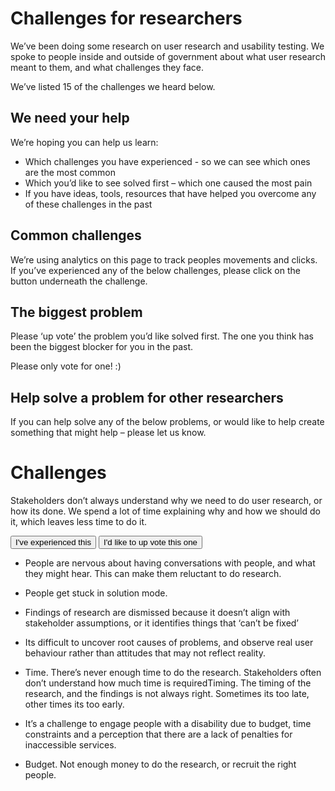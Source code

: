 # Challenges for researchers #

We’ve been doing some research on user research and usability testing. We spoke to people inside and outside of government about what user research meant to them, and what challenges they face. 

We’ve listed 15 of the challenges we heard below.


## We need your help ##

We’re hoping you can help us learn:

- Which challenges you have experienced - so we can see which ones are the most common 
- Which you’d like to see solved first – which one caused the most pain
- If you have ideas, tools, resources that have helped you overcome any of these challenges in the past


## Common challenges ##

We’re using analytics on this page to track peoples movements and clicks. If you’ve experienced any of the below challenges, please click on the button underneath the challenge. 


## The biggest problem ##

Please ‘up vote’ the problem you’d like solved first. The one you think has been the biggest blocker for you in the past.

Please only vote for one! :)


## Help solve a problem for other researchers ##

If you can help solve any of the below problems, or would like to help create something that might help – please let us know. 


# Challenges #

Stakeholders don’t always understand why we need to do user research, or how its done. We spend a lot of time explaining why and how we should do it, which leaves less time to do it.

<button class="au-btn"> I've experienced this </button>   <button class="au-btn"> I'd like to up vote this one </button>


- People are nervous about having conversations with people, and what they might hear. This can make them reluctant to do research. 




- People get stuck in solution mode.



- Findings of research are dismissed because it doesn’t align with stakeholder assumptions, or it identifies things that ‘can’t be fixed’



- Its difficult to uncover root causes of problems, and observe real user behaviour rather than attitudes that may not reflect reality.



- Time. There’s never enough time to do the research. Stakeholders often don’t understand how much time is requiredTiming. The timing of the research, and the findings is not always right. Sometimes its too late, other times its too early. 



- It’s a challenge to engage people with a disability due to budget, time constraints and a perception that there are a lack of penalties for inaccessible services.



- Budget. Not enough money to do the research, or recruit the right people.


